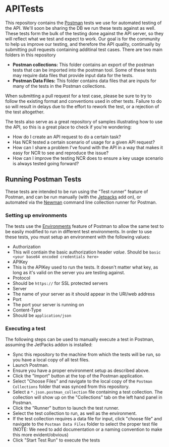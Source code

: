 # APITests
This repository contains the [Postman](https://chrome.google.com/webstore/detail/postman/fhbjgbiflinjbdggehcddcbncdddomop?hl=en) tests we use for automated testing of the API. We'll soon be sharing the DB we run these tests against as well. These tests form the bulk of the testing done against the API server, so they will reflect what we test and expect to work. Our goal is for the community to help us improve our testing, and therefore the API quality, continually by submitting pull requests containing additinal test cases. There are two main folders in this repository
- **Postman collections:** This folder contains an export of the postman tests that can be imported into the postman tool. Some of these tests may require data files that provide input data for the tests.
- **Postman Data Files:** This folder contains data files that are inputs for many of the tests in the Postman collections.

When submitting a pull request for a test case, please be sure to try to follow the existing format and conventions used in other tests. Failure to do so will result in delays due to the effort to rework the test, or a rejection of the test altogether.

The tests also serve as a great repository of samples illustrating how to use the API, so this is a great place to check if you're wondering:
- How do I create an API request to do a certain task?
- Has NCR tested a certain scenario of usage for a given API request?
- How can I share a problem I've found with the API in a way that makes it easy for NCR to see and reproduce the issue?
- How can I improve the testing NCR does to ensure a key usage scenario is always tested going forward?

## Running Postman Tests
These tests are intended to be run using the "Test runner" feature of Postman, and can be run manually (with the [Jetpacks](https://www.getpostman.com/docs/jetpacks_intro) add on), or automated via the [Newman](https://www.getpostman.com/docs/newman_intro) command line collection runner for Postman.

### Setting up environments
The tests use the [Environments](https://www.getpostman.com/docs/environments) feature of Postman to allow the same test to be easily modified to run in different test environments. In order to use these tests, you must setup an environment with the following values:
 - Authorization
  - This will contiain the basic authorization header *value*. Should be `basic <your base64 encoded credentials here>`
 - APIKey
  - This is the APIKey used to run the tests. It doesn't matter what key, as long as it's valid on the server you are testing against.
 - Protocol
  - Should be `https://` for SSL protected servers
 - Server
  - The name of your server as it should appear in the URI/web address
 - Port
  - The port your server is running on
 - Content-Type
  - Should be `application/json`
   
### Executing a test
The following steps can be used to manually execute a test in Postman, assuming the JetPacks addon is installed:
- Sync this repository to the machine from which the tests will be run, so you have a local copy of all test files.
- Launch Postman.
- Ensure you have a proper environment setup as described above.
- Click the "Import" button at the top of the Postman application.
- Select "Choose Files" and navigate to the local copy of the `Postman Collections` folder that was synced from this repository.
- Select a `*.json.postman_collection` file containing a test collection. The collection will show up on the "Collections" tab on the left hand panel in Postman.
- Click the "Runner" button to launch the test runner.
- Select the test collection to run, as well as the environment.
- If the test collection requires a data file for input, click "choose file" and navigate to the `Postman Data Files` folder to select the proper test file (NOTE: We need to add documentation or a naming convention to make this more evident/obvious)
- Click "Start Test Run" to execute the tests
 
